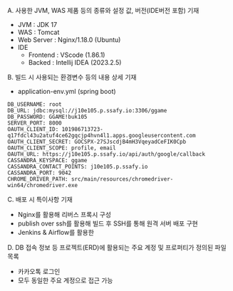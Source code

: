 A. 사용한 JVM, WAS 제품 등의 종류와 설정 값, 버전(IDE버전 포함) 기재

- JVM : JDK 17
- WAS : Tomcat
- Web Server : Nginx/1.18.0 (Ubuntu)
- IDE
  - Frontend : VScode (1.86.1)
  - Backed : Intellij IDEA (2023.2.5)

B. 빌드 시 사용되는 환경변수 등의 내용 상세 기재

- application-env.yml (spring boot)

```
DB_USERNAME: root
DB_URL: jdbc:mysql://j10e105.p.ssafy.io:3306/ggame
DB_PASSWORD: GGAME!buk105
SERVER_PORT: 8000
OAUTH_CLIENT_ID: 101986713723-q17fdcl43u2atuf4ce62gqcjp4hvn4l1.apps.googleusercontent.com
OAUTH_CLIENT_SECRET: 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
OAUTH_CLIENT_SCOPE: profile, email
OAUTH_URL: https://j10e105.p.ssafy.io/api/auth/google/callback
CASSANDRA_KEYSPACE: ggame
CASSANDRA_CONTACT_POINTS: j10e105.p.ssafy.io
CASSANDRA_PORT: 9042
CHROME_DRIVER_PATH: src/main/resources/chromedriver-win64/chromedriver.exe

```

C. 배포 시 특이사항 기재

- Nginx를 활용해 리버스 프록시 구성
- publish over ssh를 활용해 빌드 후 SSH를 통해 원격 서버 배포 구현
- Jenkins & Airflow를 활용한 

D. DB 접속 정보 등 프로젝트(ERD)에 활용되는 주요 계정 및 프로퍼티가 정의된 파일 목록

 - 카카오톡 로그인
 - 모두 동일한 주요 계정으로 접근 가능